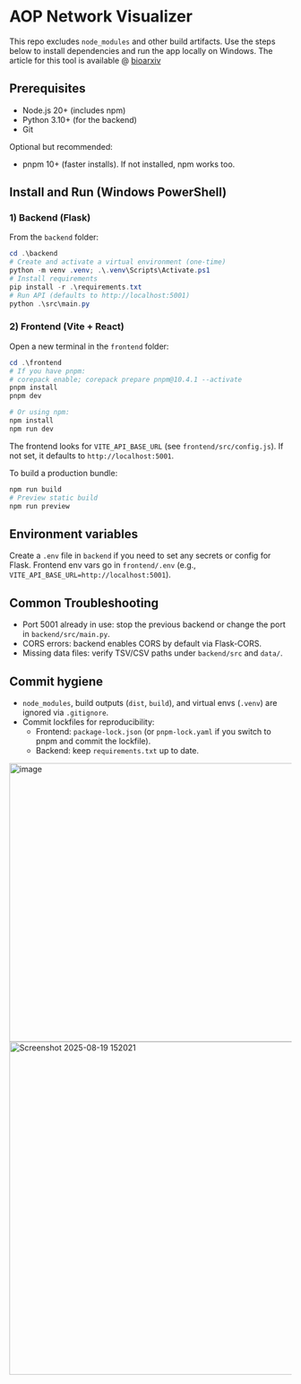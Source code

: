 # AOP Network Visualizer

This repo excludes `node_modules` and other build artifacts. Use the steps below to install dependencies and run the app locally on Windows. The article for this tool is available @ [bioarxiv](https://www.biorxiv.org/content/10.1101/2025.08.25.672239v1) 

## Prerequisites
- Node.js 20+ (includes npm)
- Python 3.10+ (for the backend)
- Git

Optional but recommended:
- pnpm 10+ (faster installs). If not installed, npm works too.

## Install and Run (Windows PowerShell)

### 1) Backend (Flask)
From the `backend` folder:

```powershell
cd .\backend
# Create and activate a virtual environment (one-time)
python -m venv .venv; .\.venv\Scripts\Activate.ps1
# Install requirements
pip install -r .\requirements.txt
# Run API (defaults to http://localhost:5001)
python .\src\main.py
```

### 2) Frontend (Vite + React)
Open a new terminal in the `frontend` folder:

```powershell
cd .\frontend
# If you have pnpm:
# corepack enable; corepack prepare pnpm@10.4.1 --activate
pnpm install
pnpm dev

# Or using npm:
npm install
npm run dev
```

The frontend looks for `VITE_API_BASE_URL` (see `frontend/src/config.js`). If not set, it defaults to `http://localhost:5001`.

To build a production bundle:
```powershell
npm run build
# Preview static build
npm run preview
```

## Environment variables
Create a `.env` file in `backend` if you need to set any secrets or config for Flask. Frontend env vars go in `frontend/.env` (e.g., `VITE_API_BASE_URL=http://localhost:5001`).

## Common Troubleshooting
- Port 5001 already in use: stop the previous backend or change the port in `backend/src/main.py`.
- CORS errors: backend enables CORS by default via Flask-CORS.
- Missing data files: verify TSV/CSV paths under `backend/src` and `data/`.

## Commit hygiene
- `node_modules`, build outputs (`dist`, `build`), and virtual envs (`.venv`) are ignored via `.gitignore`.
- Commit lockfiles for reproducibility:
  - Frontend: `package-lock.json` (or `pnpm-lock.yaml` if you switch to pnpm and commit the lockfile).
  - Backend: keep `requirements.txt` up to date.
 
<img width="1016" height="497" alt="image" src="https://github.com/user-attachments/assets/41685589-c395-4dda-92c0-644bdfcedb1a" />

<img width="1019" height="594" alt="Screenshot 2025-08-19 152021" src="https://github.com/user-attachments/assets/474816d3-b00f-4698-9d7a-2223f4483d2c" />

